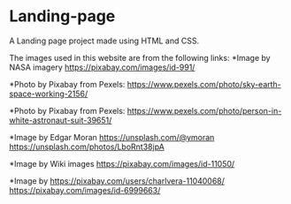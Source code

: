 # Landing-page
A Landing page project made using HTML and CSS.

The images used in this website are from the following links:
*Image by NASA imagery https://pixabay.com/images/id-991/

*Photo by Pixabay from Pexels: https://www.pexels.com/photo/sky-earth-space-working-2156/

*Photo by Pixabay from Pexels: https://www.pexels.com/photo/person-in-white-astronaut-suit-39651/

*Image by Edgar Moran https://unsplash.com/@ymoran
 https://unsplash.com/photos/LboRnt38jpA

*Image by Wiki images https://pixabay.com/images/id-11050/


*Image by https://pixabay.com/users/charlvera-11040068/
https://pixabay.com/images/id-6999663/
